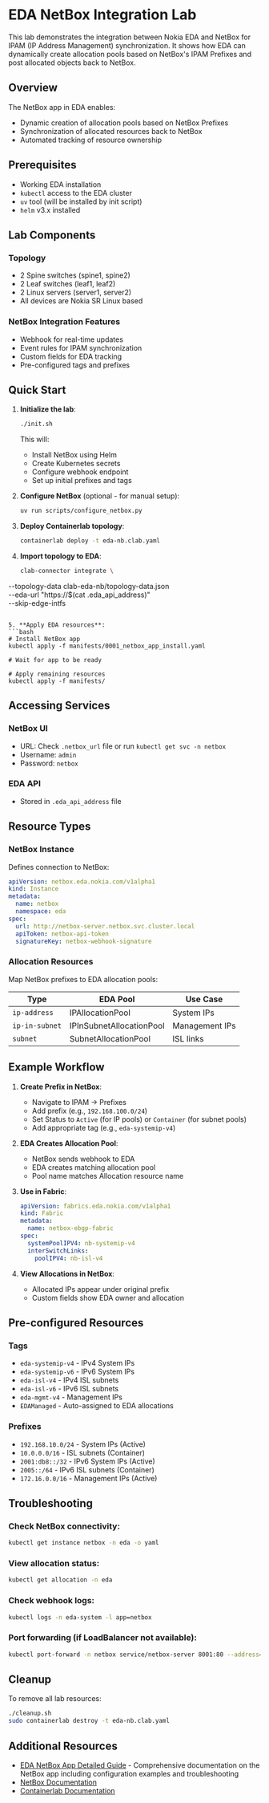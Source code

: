 # EDA NetBox Integration Lab

This lab demonstrates the integration between Nokia EDA and NetBox for IPAM (IP Address Management) synchronization. It shows how EDA can dynamically create allocation pools based on NetBox's IPAM Prefixes and post allocated objects back to NetBox.

## Overview

The NetBox app in EDA enables:
- Dynamic creation of allocation pools based on NetBox Prefixes
- Synchronization of allocated resources back to NetBox
- Automated tracking of resource ownership

## Prerequisites

- Working EDA installation
- `kubectl` access to the EDA cluster
- `uv` tool (will be installed by init script)
- `helm` v3.x installed

## Lab Components

### Topology
- 2 Spine switches (spine1, spine2)
- 2 Leaf switches (leaf1, leaf2)
- 2 Linux servers (server1, server2)
- All devices are Nokia SR Linux based

### NetBox Integration Features
- Webhook for real-time updates
- Event rules for IPAM synchronization
- Custom fields for EDA tracking
- Pre-configured tags and prefixes

## Quick Start

1. **Initialize the lab**:
   ```bash
   ./init.sh
   ```
   This will:
   - Install NetBox using Helm
   - Create Kubernetes secrets
   - Configure webhook endpoint
   - Set up initial prefixes and tags

2. **Configure NetBox** (optional - for manual setup):
   ```bash
   uv run scripts/configure_netbox.py
   ```

3. **Deploy Containerlab topology**:
   ```bash
   containerlab deploy -t eda-nb.clab.yaml
   ```

4. **Import topology to EDA**:
   ```bash
   clab-connector integrate \
  --topology-data clab-eda-nb/topology-data.json \
  --eda-url "https://$(cat .eda_api_address)" \
  --skip-edge-intfs
   ```

5. **Apply EDA resources**:
   ```bash
   # Install NetBox app
   kubectl apply -f manifests/0001_netbox_app_install.yaml
   
   # Wait for app to be ready
   
   # Apply remaining resources
   kubectl apply -f manifests/
   ```

## Accessing Services

### NetBox UI
- URL: Check `.netbox_url` file or run `kubectl get svc -n netbox`
- Username: `admin`
- Password: `netbox`

### EDA API
- Stored in `.eda_api_address` file

## Resource Types

### NetBox Instance
Defines connection to NetBox:
```yaml
apiVersion: netbox.eda.nokia.com/v1alpha1
kind: Instance
metadata:
  name: netbox
  namespace: eda
spec:
  url: http://netbox-server.netbox.svc.cluster.local
  apiToken: netbox-api-token
  signatureKey: netbox-webhook-signature
```

### Allocation Resources
Map NetBox prefixes to EDA allocation pools:

| Type | EDA Pool | Use Case |
|------|----------|----------|
| `ip-address` | IPAllocationPool | System IPs |
| `ip-in-subnet` | IPInSubnetAllocationPool | Management IPs |
| `subnet` | SubnetAllocationPool | ISL links |

## Example Workflow

1. **Create Prefix in NetBox**:
   - Navigate to IPAM → Prefixes
   - Add prefix (e.g., `192.168.100.0/24`)
   - Set Status to `Active` (for IP pools) or `Container` (for subnet pools)
   - Add appropriate tag (e.g., `eda-systemip-v4`)

2. **EDA Creates Allocation Pool**:
   - NetBox sends webhook to EDA
   - EDA creates matching allocation pool
   - Pool name matches Allocation resource name

3. **Use in Fabric**:
   ```yaml
   apiVersion: fabrics.eda.nokia.com/v1alpha1
   kind: Fabric
   metadata:
     name: netbox-ebgp-fabric
   spec:
     systemPoolIPV4: nb-systemip-v4
     interSwitchLinks:
       poolIPV4: nb-isl-v4
   ```

4. **View Allocations in NetBox**:
   - Allocated IPs appear under original prefix
   - Custom fields show EDA owner and allocation

## Pre-configured Resources

### Tags
- `eda-systemip-v4` - IPv4 System IPs
- `eda-systemip-v6` - IPv6 System IPs
- `eda-isl-v4` - IPv4 ISL subnets
- `eda-isl-v6` - IPv6 ISL subnets
- `eda-mgmt-v4` - Management IPs
- `EDAManaged` - Auto-assigned to EDA allocations

### Prefixes
- `192.168.10.0/24` - System IPs (Active)
- `10.0.0.0/16` - ISL subnets (Container)
- `2001:db8::/32` - IPv6 System IPs (Active)
- `2005::/64` - IPv6 ISL subnets (Container)
- `172.16.0.0/16` - Management IPs (Active)

## Troubleshooting

### Check NetBox connectivity:
```bash
kubectl get instance netbox -n eda -o yaml
```

### View allocation status:
```bash
kubectl get allocation -n eda
```

### Check webhook logs:
```bash
kubectl logs -n eda-system -l app=netbox
```

### Port forwarding (if LoadBalancer not available):
```bash
kubectl port-forward -n netbox service/netbox-server 8001:80 --address=0.0.0.0
```

## Cleanup

To remove all lab resources:
```bash
./cleanup.sh
sudo containerlab destroy -t eda-nb.clab.yaml
```

## Additional Resources

- [EDA NetBox App Detailed Guide](https://docs.eda.dev/25.4/apps/netbox/) - Comprehensive documentation on the NetBox app including configuration examples and troubleshooting
- [NetBox Documentation](https://docs.netbox.dev/)
- [Containerlab Documentation](https://containerlab.dev/)